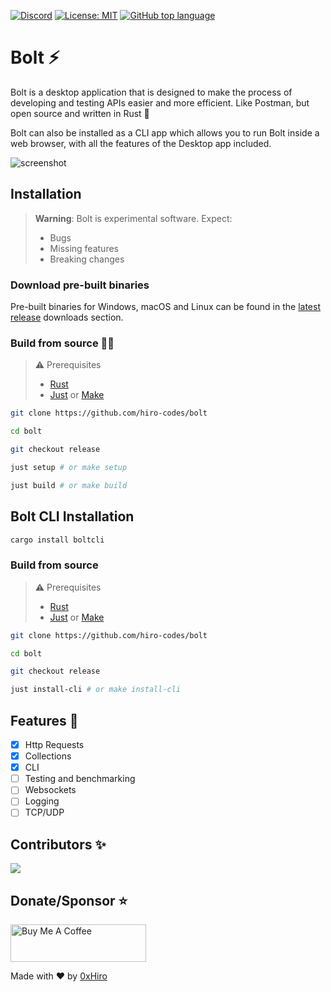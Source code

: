 [![Discord](https://img.shields.io/discord/1018936651612967043)](https://discord.gg/yMEKS2hk)
[![License: MIT](https://img.shields.io/badge/License-MIT-yellow.svg)](https://opensource.org/licenses/MIT)
[![GitHub top language](https://img.shields.io/github/languages/top/hiro-codes/bolt)](https://github.com/hiro-codes/bolt/search?l=rust)

# Bolt ⚡
Bolt is a desktop application that is designed to make the process of developing and testing APIs easier and more efficient. Like Postman, but open source and written in Rust 🦀

Bolt can also be installed as a CLI app which allows you to run Bolt inside a web browser, with all the features of the Desktop app included.


![screenshot](https://github.com/hiro-codes/bolt/blob/master/screenshot.png?raw=true)

## Installation

> **Warning**: Bolt is experimental software. Expect:
> * Bugs
> * Missing features
> * Breaking changes

### Download pre-built binaries

Pre-built binaries for Windows, macOS and Linux can be found in the [latest release](https://github.com/hiro-codes/bolt/releases/latest) downloads section.

### Build from source 👩‍💻

> ⚠️ Prerequisites
> 
> * [Rust](https://www.rust-lang.org/tools/install)
> * [Just](https://github.com/casey/just) or [Make](https://www.gnu.org/software/make/#download)


```bash
git clone https://github.com/hiro-codes/bolt
```

```bash
cd bolt
```

```bash
git checkout release
```

```bash
just setup # or make setup
```

```bash
just build # or make build
```


## Bolt CLI Installation

```bash
cargo install boltcli
```

### Build from source

> ⚠️ Prerequisites
> 
> * [Rust](https://www.rust-lang.org/tools/install)
> * [Just](https://github.com/casey/just) or [Make](https://www.gnu.org/software/make/#download)

```bash
git clone https://github.com/hiro-codes/bolt
```

```bash
cd bolt
```

```bash
git checkout release
```

```bash
just install-cli # or make install-cli
```



## Features 🚧
 * [x] Http Requests
 * [x] Collections
 * [x] CLI
 * [ ] Testing and benchmarking
 * [ ] Websockets
 * [ ] Logging
 * [ ] TCP/UDP

## Contributors ✨

<a href="https://github.com/hiro-codes/bolt/graphs/contributors">
  <img src="https://contrib.rocks/image?repo=hiro-codes/bolt" />
</a>

## Donate/Sponsor ⭐
<a href="https://www.buymeacoffee.com/0xhiro" target="_blank"><img src="https://cdn.buymeacoffee.com/buttons/v2/default-white.png" alt="Buy Me A Coffee" style="height: 60px !important;width: 217px !important;" ></a>

Made with ❤️  by [0xHiro](https://twitter.com/hiro_codes) 
